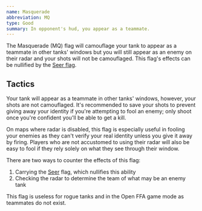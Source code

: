 ```yaml
---
name: Masquerade
abbreviation: MQ
type: Good
summary: In opponent's hud, you appear as a teammate.
---
```


The Masquerade (MQ) flag will camouflage your tank to appear as a teammate in other tanks' windows but you will still appear as an enemy on their radar and your shots will not be camouflaged. This flag's effects can be nullified by the [Seer flag](../seer/).

## Tactics

Your tank will appear as a teammate in other tanks' windows, however, your shots are not camouflaged. It's recommended to save your shots to prevent giving away your identity if you're attempting to fool an enemy; only shoot once you're confident you'll be able to get a kill.

On maps where radar is disabled, this flag is especially useful in fooling your enemies as they can't verify your real identity unless you give it away by firing. Players who are not accustomed to using their radar will also be easy to fool if they rely solely on what they see through their window.

There are two ways to counter the effects of this flag:

1. Carrying the [Seer](../seer/) flag, which nullifies this ability
2. Checking the radar to determine the team of what may be an enemy tank

This flag is useless for rogue tanks and in the Open FFA game mode as teammates do not exist.
